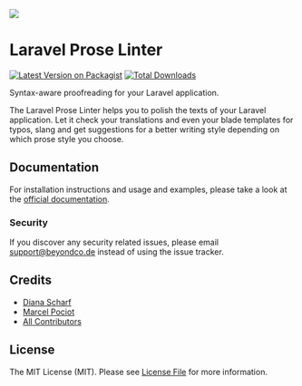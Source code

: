 ![](https://beyondco.de/img/docs/laravel-prose-linter/laravel-prose-linter.png)

# Laravel Prose Linter

[![Latest Version on Packagist](https://img.shields.io/packagist/v/beyondcode/laravel-prose-linter.svg?style=flat-square)](https://packagist.org/packages/beyondcode/laravel-prose-linter)
[![Total Downloads](https://img.shields.io/packagist/dt/beyondcode/laravel-prose-linter.svg?style=flat-square)](https://packagist.org/packages/beyondcode/laravel-prose-linter)


Syntax-aware proofreading for your Laravel application.

The Laravel Prose Linter helps you to polish the texts of your Laravel application. Let it check your translations and even your blade templates for typos, slang and get suggestions for a better writing style depending on which prose style you choose.

## Documentation

For installation instructions and usage and examples, please take a look at the [official documentation](https://beyondco.de/docs/laravel-prose-linter/).

### Security

If you discover any security related issues, please email support@beyondco.de instead of using the issue tracker.

## Credits

- [Diana Scharf](https://github.com/dianawebdev)
- [Marcel Pociot](https://github.com/mpociot)
- [All Contributors](../../contributors)

## License

The MIT License (MIT). Please see [License File](LICENSE.md) for more information.
